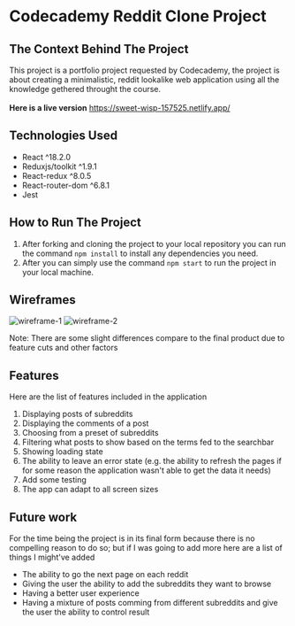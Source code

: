 # Codecademy Reddit Clone Project

## The Context Behind The Project
This project is a portfolio project requested by Codecademy, the project is about creating a minimalistic, reddit lookalike web application using all the knowledge gethered throught the course.
<br>
<br>
<strong>Here is a live version</strong> https://sweet-wisp-157525.netlify.app/

## Technologies Used
* React ^18.2.0
* Reduxjs/toolkit ^1.9.1
* React-redux ^8.0.5
* React-router-dom ^6.8.1
* Jest

## How to Run The Project
1. After forking and cloning the project to your local repository you can run the command ```npm install``` to install any dependencies you need.
2. After you can simply use the command ```npm start``` to run the project in your local machine.

## Wireframes
![wireframe-1](https://user-images.githubusercontent.com/75623924/218326662-03259421-753d-4369-92cf-302a42573bb9.png)
![wireframe-2](https://user-images.githubusercontent.com/75623924/218326666-75495990-d0e3-4430-a062-645428b38d42.png)

Note: There are some slight differences compare to the final product due to feature cuts and other factors

## Features
Here are the list of features included in the application
1. Displaying posts of subreddits
2. Displaying the comments of a post
3. Choosing from a preset of subreddits
4. Filtering what posts to show based on the terms fed to the searchbar
5. Showing loading state
6. The ability to leave an error state (e.g. the ability to refresh the pages if for some reason the application wasn't able to get the data it needs)
7. Add some testing
8. The app can adapt to all screen sizes

## Future work
For the time being the project is in its final form because there is no compelling reason to do so; but if I was going to add more here are a list of things I might've added
* The ability to go the next page on each reddit
* Giving the user the ability to add the subreddits they want to browse
* Having a better user experience
* Having a mixture of posts comming from different subreddits and give the user the ability to control result
